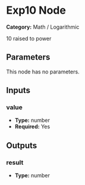 
# Exp10 Node

**Category:** Math / Logarithmic

10 raised to power

## Parameters

This node has no parameters.

## Inputs


### value
- **Type:** number
- **Required:** Yes



## Outputs


### result
- **Type:** number




